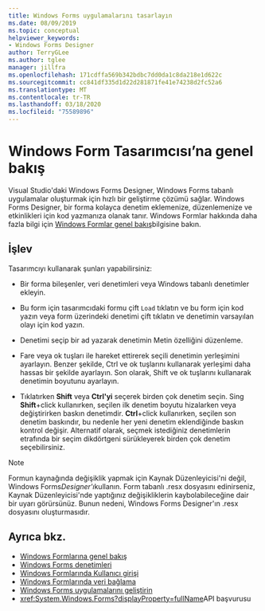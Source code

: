 ```yaml
---
title: Windows Forms uygulamalarını tasarlayın
ms.date: 08/09/2019
ms.topic: conceptual
helpviewer_keywords:
- Windows Forms Designer
author: TerryGLee
ms.author: tglee
manager: jillfra
ms.openlocfilehash: 171cdffa569b342bdbc7dd0da1c8da218e1d622c
ms.sourcegitcommit: cc841df335d1d22d281871fe41e74238d2fc52a6
ms.translationtype: MT
ms.contentlocale: tr-TR
ms.lasthandoff: 03/18/2020
ms.locfileid: "75589896"
---
```

# <a name="windows-forms-designer-overview"></a>Windows Form Tasarımcısı’na genel bakış

Visual Studio'daki Windows Forms Designer, Windows Forms tabanlı uygulamalar oluşturmak için hızlı bir geliştirme çözümü sağlar. Windows Forms Designer, bir forma kolayca denetim eklemenize, düzenlemenize ve etkinlikleri için kod yazmanıza olanak tanır. Windows Formlar hakkında daha fazla bilgi için [Windows Formlar genel bakış](/dotnet/framework/winforms/windows-forms-overview)bilgisine bakın.

## <a name="functionality"></a>İşlev

Tasarımcıyı kullanarak şunları yapabilirsiniz:

- Bir forma bileşenler, veri denetimleri veya Windows tabanlı denetimler ekleyin.

- Bu form için tasarımcıdaki formu çift `Load` tıklatın ve bu form için kod yazın veya form üzerindeki denetimi çift tıklatın ve denetimin varsayılan olayı için kod yazın.

- Denetimi seçip bir ad yazarak denetimin Metin özelliğini düzenleme.

- Fare veya ok tuşları ile hareket ettirerek seçili denetimin yerleşimini ayarlayın. Benzer şekilde, Ctrl ve ok tuşlarını kullanarak yerleşimi daha hassas bir şekilde ayarlayın. Son olarak, Shift ve ok tuşlarını kullanarak denetimin boyutunu ayarlayın.

- Tıklatırken **Shift** veya **Ctrl'yi** seçerek birden çok denetim seçin. Sing **Shift**+click kullanırken, seçilen ilk denetim boyutu hizalarken veya değiştirirken baskın denetimdir. **Ctrl**+click kullanırken, seçilen son denetim baskındır, bu nedenle her yeni denetim eklendiğinde baskın kontrol değişir. Alternatif olarak, seçmek istediğiniz denetimlerin etrafında bir seçim dikdörtgeni sürükleyerek birden çok denetim seçebilirsiniz.

> [!NOTE]
> Formun kaynağında değişiklik yapmak için Kaynak Düzenleyicisi'ni değil, Windows Forms*Designer'ı*kullanın. Form tabanlı .resx dosyasını edinirseniz, Kaynak Düzenleyicisi'nde yaptığınız değişikliklerin kaybolabileceğine dair bir uyarı görürsünüz. Bunun nedeni, Windows Forms Designer'ın .resx dosyasını oluşturmasıdır.

## <a name="see-also"></a>Ayrıca bkz.

- [Windows Formlarına genel bakış](/dotnet/framework/winforms/windows-forms-overview)
- [Windows Forms denetimleri](/dotnet/framework/winforms/controls/)
- [Windows Formlarında Kullanıcı girişi](/dotnet/framework/winforms/user-input-in-windows-forms)
- [Windows Formlarında veri bağlama](/dotnet/framework/winforms/windows-forms-data-binding)
- [Windows Forms uygulamalarını geliştirin](/dotnet/framework/winforms/advanced/)
- <xref:System.Windows.Forms?displayProperty=fullName>API başvurusu
